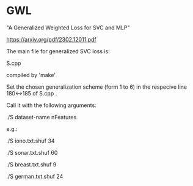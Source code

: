 # GWL
"A Generalized Weighted Loss for SVC and MLP"

https://arxiv.org/pdf/2302.12011.pdf


The main file for generalized SVC loss is:

 S.cpp

 compiled by 'make'

 Set the chosen generalization scheme (form 1 to 6) in the respecive line 180<->185 of S.cpp .
 
 Call it with the following arguments:
 
 ./S dataset-name nFeatures
 
 e.g.: 
 
 ./S iono.txt.shuf 34
 
 ./S sonar.txt.shuf 60
 
 ./S breast.txt.shuf 9
 
 ./S german.txt.shuf 24
 
